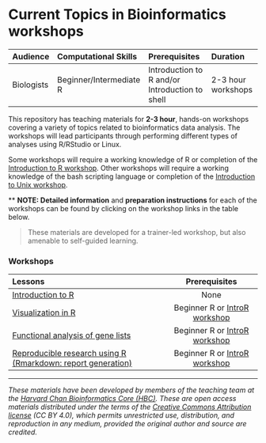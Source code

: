 # Current Topics in Bioinformatics workshops

| Audience | Computational Skills | Prerequisites | Duration |
:----------|:----------|:----------|:----------|
| Biologists | Beginner/Intermediate R | Introduction to R and/or Introduction to shell | 2-3 hour workshops |


This repository has teaching materials for **2-3 hour**, hands-on workshops covering a variety of topics related to bioinformatics data analysis. The workshops will lead participants through performing different types of analyses using R/RStudio or Linux. 

Some workshops will require a working knowledge of R or completion of the [Introduction to R workshop](https://github.com/hbctraining/Intro-to-R). Other workshops will require a working knowledge of the bash scripting language or completion of the [Introduction to Unix workshop](https://github.com/hbctraining/Intro-to-Unix).

** **NOTE: Detailed information** and **preparation instructions** for each of the workshops can be found by clicking on the workshop links in the table below.

> These materials are developed for a trainer-led workshop, but also amenable to self-guided learning.

### Workshops

| Lessons        | Prerequisites |
|:---------------|:-------------:|
| [Introduction to R](https://hbctraining.github.io/Training-modules/IntroR_ggplot2/README.html) | None |
| [Visualization in R](https://hbctraining.github.io/Training-modules/Visualization_in_R/README.html) | Beginner R or [IntroR workshop](https://hbctraining.github.io/Intro-to-R/README.html) |
| [Functional analysis of gene lists](https://hbctraining.github.io/Training-modules/DGE-functional-analysis/README.html) | Beginner R or [IntroR workshop](https://hbctraining.github.io/Intro-to-R/README.html) |
| [Reproducible research using R (Rmarkdown: report generation)](https://hbctraining.github.io/Training-modules/Rmarkdown/) | Beginner R or [IntroR workshop](https://hbctraining.github.io/Intro-to-R/README.html) |

***

*These materials have been developed by members of the teaching team at the [Harvard Chan Bioinformatics Core (HBC)](http://bioinformatics.sph.harvard.edu/). These are open access materials distributed under the terms of the [Creative Commons Attribution license](https://creativecommons.org/licenses/by/4.0/) (CC BY 4.0), which permits unrestricted use, distribution, and reproduction in any medium, provided the original author and source are credited.*
